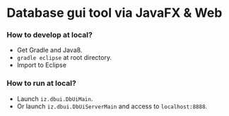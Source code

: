 Database gui tool via JavaFX & Web
=====

### How to develop at local?

* Get Gradle and Java8.
* `gradle eclipse` at root directory.
* Import to Eclipse

### How to run at local?

* Launch `iz.dbui.DbUiMain`.
* Or launch `iz.dbui.DbUiServerMain` and access to `localhost:8888`.
